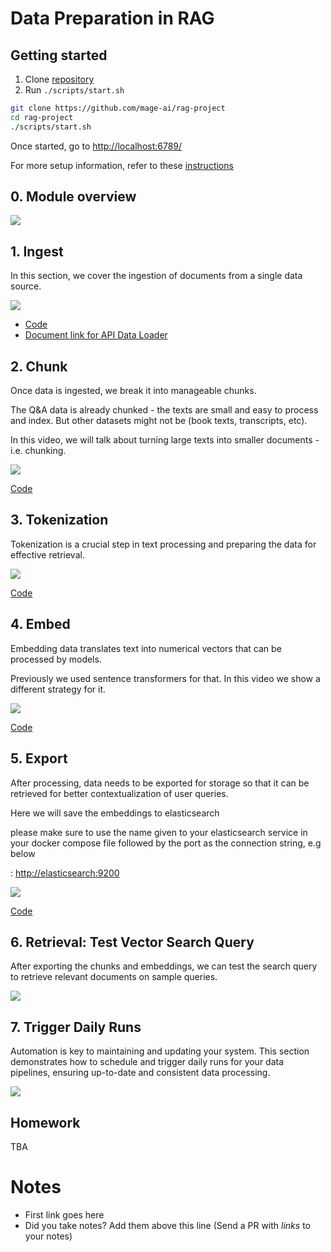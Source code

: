# Data Preparation in RAG

## Getting started

1. Clone [repository](https://github.com/mage-ai/rag-project)
1. Run `./scripts/start.sh`

```bash
git clone https://github.com/mage-ai/rag-project
cd rag-project
./scripts/start.sh
```

Once started, go to [http://localhost:6789/](http://localhost:6789/)

For more setup information, refer to these [instructions](https://docs.mage.ai/getting-started/setup#docker-compose-template)


## 0. Module overview

<a href="https://www.youtube.com/watch?v=gP2ZOsG9Umg&list=PL3MmuxUbc_hIB4fSqLy_0AfTjVLpgjV3R">
  <img src="https://markdown-videos-api.jorgenkh.no/youtube/gP2ZOsG9Umg">
</a>

## 1. Ingest

In this section, we cover the ingestion of documents from a single data source.

<a href="https://www.youtube.com/watch?v=9BJppvgLINc&list=PL3MmuxUbc_hIB4fSqLy_0AfTjVLpgjV3R">
  <img src="https://markdown-videos-api.jorgenkh.no/youtube/9BJppvgLINc">
</a>

* [Code](https://github.com/mage-ai/rag-project/blob/master/llm/rager/data_loaders/runic_oblivion.py)
* [Document link for API Data Loader](https://raw.githubusercontent.com/DataTalksClub/llm-zoomcamp/main/01-intro/documents.json)

## 2. Chunk

Once data is ingested, we break it into manageable chunks.

The Q&A data is already chunked - the texts are small
and easy to process and index. But other datasets might
not be (book texts, transcripts, etc). 

In this video, we will talk about turning large texts
into smaller documents - i.e. chunking.

<a href="https://www.youtube.com/watch?v=H2oq5GSCKhM&list=PL3MmuxUbc_hIB4fSqLy_0AfTjVLpgjV3R">
  <img src="https://markdown-videos-api.jorgenkh.no/youtube/H2oq5GSCKhM">
</a>


[Code](https://github.com/mage-ai/rag-project/blob/master/llm/rager/transformers/radiant_photon.py)

## 3. Tokenization

Tokenization is a crucial step in text processing and preparing the data for effective retrieval.

<a href="https://www.youtube.com/watch?v=hrMrqRgZryg&list=PL3MmuxUbc_hIB4fSqLy_0AfTjVLpgjV3R">
  <img src="https://markdown-videos-api.jorgenkh.no/youtube/hrMrqRgZryg">
</a>

[Code](https://github.com/mage-ai/rag-project/blob/master/llm/rager/transformers/vivid_nexus.py)

## 4. Embed

Embedding data translates text into numerical vectors that can be processed by models.

Previously we used sentence transformers for that. In this video we show a different strategy for it.


<a href="https://www.youtube.com/watch?v=8wrArv0DEKc&list=PL3MmuxUbc_hIB4fSqLy_0AfTjVLpgjV3R">
  <img src="https://markdown-videos-api.jorgenkh.no/youtube/8wrArv0DEKc">
</a>


[Code](https://github.com/mage-ai/rag-project/blob/master/llm/rager/transformers/prismatic_axiom.py)


## 5. Export

After processing, data needs to be exported for storage so that it can be retrieved for better contextualization of user queries.

Here we will save the embeddings to elasticsearch

please make sure to use the name given to your elasticsearch service in your docker compose file followed by the port as the connection string, e.g below

<docker-compose-service-name>:<port> [http://elasticsearch:9200](http://elasticsearch:9200) 

<a href="https://www.youtube.com/watch?v=cHrphSoRBX4&list=PL3MmuxUbc_hIB4fSqLy_0AfTjVLpgjV3R">
  <img src="https://markdown-videos-api.jorgenkh.no/youtube/cHrphSoRBX4">
</a>

[Code](https://github.com/mage-ai/rag-project/blob/master/llm/rager/data_exporters/numinous_fission.py)

## 6. Retrieval: Test Vector Search Query

After exporting the chunks and embeddings, we can test the search query to retrieve relevant documents on sample queries.

<a href="https://www.youtube.com/watch?v=z5NqDcaBglY&list=PL3MmuxUbc_hIB4fSqLy_0AfTjVLpgjV3R">
  <img src="https://markdown-videos-api.jorgenkh.no/youtube/z5NqDcaBglY">
</a>



## 7. Trigger Daily Runs

Automation is key to maintaining and updating your system.
This section demonstrates how to schedule and trigger daily runs for your data pipelines, ensuring up-to-date and consistent data processing.

<a href="https://www.youtube.com/watch?v=nuk7_soKMUA&list=PL3MmuxUbc_hIB4fSqLy_0AfTjVLpgjV3R">
  <img src="https://markdown-videos-api.jorgenkh.no/youtube/nuk7_soKMUA">
</a>

## Homework

TBA

# Notes

* First link goes here
* Did you take notes? Add them above this line (Send a PR with *links* to your notes)
